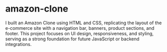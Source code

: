 # amazon-clone
I built an Amazon Clone using HTML and CSS, replicating the layout of the e-commerce site with a navigation bar, banners, product sections, and footer. This project focuses on UI design, responsiveness, and styling, serving as a strong foundation for future JavaScript or backend integrations.
